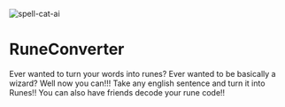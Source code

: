 ![spell-cat-ai](https://github.com/user-attachments/assets/074a2ef4-d139-42d2-8e03-3c3b06d48973)


# RuneConverter
Ever wanted to turn your words into runes? Ever wanted to be basically a wizard? Well now you can!!! Take any english sentence and turn it into Runes!! You can also have friends decode your rune code!!
